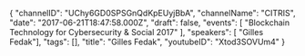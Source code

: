{
    "channelID": "UChy6GD0SPSGnQdKpEUyjBbA",
    "channelName": "CITRIS",
    "date": "2017-06-21T18:47:58.000Z",
    "draft": false,
    "events": [
        "Blockchain Technology for Cybersecurity & Social 2017"
    ],
    "speakers": [ "Gilles Fedak"],
    "tags": [],
    "title": "Gilles Fedak",
    "youtubeID": "Xtod3SOVUm4"
}
